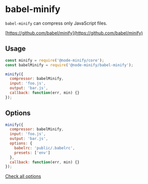 # babel-minify

`babel-minify` can compress only JavaScript files.

[https://github.com/babel/minify](https://github.com/babel/minify)

## Usage

```js
const minify = require('@node-minify/core');
const babelMinify = require('@node-minify/babel-minify');

minify({
  compressor: babelMinify,
  input: 'foo.js',
  output: 'bar.js',
  callback: function(err, min) {}
});
```

## Options

```js
minify({
  compressor: babelMinify,
  input: 'foo.js',
  output: 'bar.js',
  options: {
    babelrc: 'public/.babelrc',
    presets: ['env']
  },
  callback: function(err, min) {}
});
```

[Check all options](https://github.com/babel/minify)
